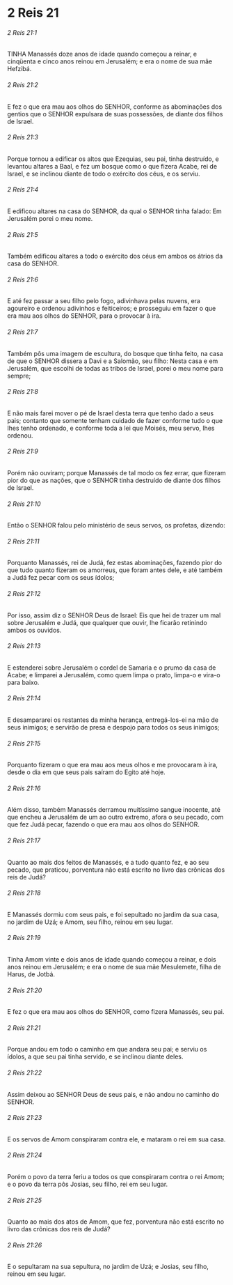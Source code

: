 # 2 Reis 21

###### 2 Reis 21:1

TINHA Manassés doze anos de idade quando começou a reinar, e cinqüenta e cinco anos reinou em Jerusalém; e era o nome de sua mãe Hefzibá.

###### 2 Reis 21:2

E fez o que era mau aos olhos do SENHOR, conforme as abominações dos gentios que o SENHOR expulsara de suas possessões, de diante dos filhos de Israel.

###### 2 Reis 21:3

Porque tornou a edificar os altos que Ezequias, seu pai, tinha destruído, e levantou altares a Baal, e fez um bosque como o que fizera Acabe, rei de Israel, e se inclinou diante de todo o exército dos céus, e os serviu.

###### 2 Reis 21:4

E edificou altares na casa do SENHOR, da qual o SENHOR tinha falado: Em Jerusalém porei o meu nome.

###### 2 Reis 21:5

Também edificou altares a todo o exército dos céus em ambos os átrios da casa do SENHOR.

###### 2 Reis 21:6

E até fez passar a seu filho pelo fogo, adivinhava pelas nuvens, era agoureiro e ordenou adivinhos e feiticeiros; e prosseguiu em fazer o que era mau aos olhos do SENHOR, para o provocar à ira.

###### 2 Reis 21:7

Também pôs uma imagem de escultura, do bosque que tinha feito, na casa de que o SENHOR dissera a Davi e a Salomão, seu filho: Nesta casa e em Jerusalém, que escolhi de todas as tribos de Israel, porei o meu nome para sempre;

###### 2 Reis 21:8

E não mais farei mover o pé de Israel desta terra que tenho dado a seus pais; contanto que somente tenham cuidado de fazer conforme tudo o que lhes tenho ordenado, e conforme toda a lei que Moisés, meu servo, lhes ordenou.

###### 2 Reis 21:9

Porém não ouviram; porque Manassés de tal modo os fez errar, que fizeram pior do que as nações, que o SENHOR tinha destruído de diante dos filhos de Israel.

###### 2 Reis 21:10

Então o SENHOR falou pelo ministério de seus servos, os profetas, dizendo:

###### 2 Reis 21:11

Porquanto Manassés, rei de Judá, fez estas abominações, fazendo pior do que tudo quanto fizeram os amorreus, que foram antes dele, e até também a Judá fez pecar com os seus ídolos;

###### 2 Reis 21:12

Por isso, assim diz o SENHOR Deus de Israel: Eis que hei de trazer um mal sobre Jerusalém e Judá, que qualquer que ouvir, lhe ficarão retinindo ambos os ouvidos.

###### 2 Reis 21:13

E estenderei sobre Jerusalém o cordel de Samaria e o prumo da casa de Acabe; e limparei a Jerusalém, como quem limpa o prato, limpa-o e vira-o para baixo.

###### 2 Reis 21:14

E desampararei os restantes da minha herança, entregá-los-ei na mão de seus inimigos; e servirão de presa e despojo para todos os seus inimigos;

###### 2 Reis 21:15

Porquanto fizeram o que era mau aos meus olhos e me provocaram à ira, desde o dia em que seus pais saíram do Egito até hoje.

###### 2 Reis 21:16

Além disso, também Manassés derramou muitíssimo sangue inocente, até que encheu a Jerusalém de um ao outro extremo, afora o seu pecado, com que fez Judá pecar, fazendo o que era mau aos olhos do SENHOR.

###### 2 Reis 21:17

Quanto ao mais dos feitos de Manassés, e a tudo quanto fez, e ao seu pecado, que praticou, porventura não está escrito no livro das crônicas dos reis de Judá?

###### 2 Reis 21:18

E Manassés dormiu com seus pais, e foi sepultado no jardim da sua casa, no jardim de Uzá; e Amom, seu filho, reinou em seu lugar.

###### 2 Reis 21:19

Tinha Amom vinte e dois anos de idade quando começou a reinar, e dois anos reinou em Jerusalém; e era o nome de sua mãe Mesulemete, filha de Harus, de Jotbá.

###### 2 Reis 21:20

E fez o que era mau aos olhos do SENHOR, como fizera Manassés, seu pai.

###### 2 Reis 21:21

Porque andou em todo o caminho em que andara seu pai; e serviu os ídolos, a que seu pai tinha servido, e se inclinou diante deles.

###### 2 Reis 21:22

Assim deixou ao SENHOR Deus de seus pais, e não andou no caminho do SENHOR.

###### 2 Reis 21:23

E os servos de Amom conspiraram contra ele, e mataram o rei em sua casa.

###### 2 Reis 21:24

Porém o povo da terra feriu a todos os que conspiraram contra o rei Amom; e o povo da terra pôs Josias, seu filho, rei em seu lugar.

###### 2 Reis 21:25

Quanto ao mais dos atos de Amom, que fez, porventura não está escrito no livro das crônicas dos reis de Judá?

###### 2 Reis 21:26

E o sepultaram na sua sepultura, no jardim de Uzá; e Josias, seu filho, reinou em seu lugar.

